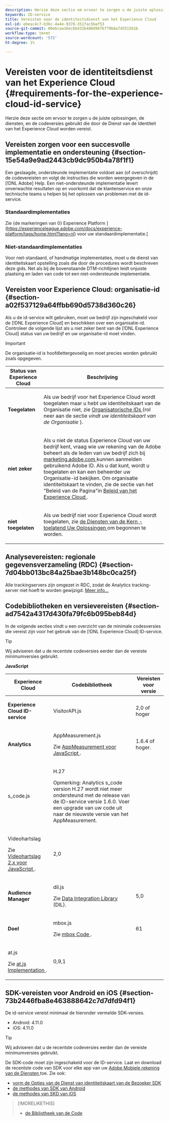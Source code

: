 ```yaml
---
description: Herzie deze sectie om ervoor te zorgen u de juiste oplossingen, de diensten, en de codeversies gebruikt die door de Dienst van de Identiteit van het Experience Cloud worden vereist.
keywords: ID-service
title: Vereisten voor de identiteitsdienst van het Experience Cloud
exl-id: ebeac4c7-b36c-4a4e-9378-351fac5baf53
source-git-commit: 00ebcaa16ec6b432b480d96fbf79b6a745515b1b
workflow-type: tm+mt
source-wordcount: '572'
ht-degree: 1%

---
```


# Vereisten voor de identiteitsdienst van het Experience Cloud {#requirements-for-the-experience-cloud-id-service}

Herzie deze sectie om ervoor te zorgen u de juiste oplossingen, de diensten, en de codeversies gebruikt die door de Dienst van de Identiteit van het Experience Cloud worden vereist.

## Vereisten zorgen voor een succesvolle implementatie en ondersteuning {#section-15e54a9e9ad2443cb9dc950b4a78f1f1}

Een geslaagde, ondersteunde implementatie voldoet aan (of overschrijdt) de codevereisten en volgt de instructies die worden weergegeven in de [!DNL Adobe] Help. Een niet-ondersteunde implementatie levert onverwachte resultaten op en voorkomt dat de klantenservice en onze technische teams u helpen bij het oplossen van problemen met de id-service.

### Standaardimplementaties

Zie {de markeringen van 0} Experience Platform ](https://experienceleague.adobe.com/docs/experience-platform/tags/home.html?lang=nl) voor uw standaardimplementatie.[

### Niet-standaardimplementaties

Voor niet-standaard, of handmatige implementaties, moet u de dienst van identiteitskaart opstelling zoals die door de procedures wordt beschreven deze gids. Net als bij de bovenstaande DTM-richtlijnen leidt onjuiste plaatsing en laden van code tot een niet-ondersteunde implementatie.

## Vereisten voor Experience Cloud: organisatie-id {#section-a02f537129a64ffbb690d5738d360c26}

Als u de id-service wilt gebruiken, moet uw bedrijf zijn ingeschakeld voor de [!DNL Experience Cloud] en beschikken over een organisatie-id. Controleer de volgende lijst als u niet zeker bent van de [!DNL Experience Cloud] status van uw bedrijf en uw organisatie-id moet vinden.

>[!IMPORTANT]
>
>De organisatie-id is hoofdlettergevoelig en moet precies worden gebruikt zoals opgegeven.

<table id="table_6C74B676EB094C568D2439FDCC9A7830"> 
 <thead> 
  <tr> 
   <th colname="col1" class="entry"> Status van Experience Cloud </th> 
   <th colname="col2" class="entry"> Beschrijving </th> 
  </tr> 
 </thead>
 <tbody> 
  <tr> 
   <td colname="col1"> <p> <b> Toegelaten </b> </p> </td> 
   <td colname="col2"> <p>Als uw bedrijf voor het <span class="keyword"> Experience Cloud </span> wordt toegelaten maar u hebt uw identiteitskaart van de Organisatie niet, zie <a href="https://experienceleague.adobe.com/docs/core-services/interface/manage-users-and-products/organizations.html" format="https" scope="external"> Organisatorische IDs </a> (rol neer aan de sectie <i> vindt uw identiteitskaart van de Organisatie </i>). </p> </td> 
  </tr> 
  <tr> 
   <td colname="col1"> <p> <b> niet zeker </b> </p> </td> 
   <td colname="col2"> <p> Als u niet de status <span class="keyword"> Experience Cloud </span> van uw bedrijf kent, vraag wie uw rekening van de Adobe beheert als de leden van uw bedrijf zich bij <a href="https://experiencecloud.adobe.com" format="https" scope="external"> marketing.adobe.com </a> kunnen aanmelden gebruikend Adobe ID. Als u dat kunt, wordt u toegelaten en kan een beheerder uw Organisatie-id bekijken. Om organisatie identiteitskaart te vinden, zie de sectie van het "Beleid van de Pagina"in <a href="https://experienceleague.adobe.com/docs/core-services/interface/experience-cloud.html?lang=en" format="https" scope="external"> Beleid van het Experience Cloud </a>. </p> </td> 
  </tr> 
  <tr> 
   <td colname="col1"> <p> <b> niet toegelaten </b> </p> </td> 
   <td colname="col2"> <p> Als uw bedrijf niet voor Experience Cloud wordt toegelaten, zie <a href="https://experienceleague.adobe.com/docs/core-services/interface/about-core-services/core-services.html" format="https" scope="external"> de Diensten van de Kern - toelatend Uw Oplossingen </a> om begonnen te worden. </p> </td> 
  </tr> 
 </tbody> 
</table>

## Analysevereisten: regionale gegevensverzameling (RDC) {#section-7d04bb013bc84a25bae3b148bc0ca25f}

Alle trackingservers zijn omgezet in RDC, zodat de Analytics tracking-server niet hoeft te worden gewijzigd. [ Meer info... ](https://experienceleague.adobe.com/docs/analytics/technotes/rdc/regional-data-collection.html?lang=en)

## Codebibliotheken en versievereisten {#section-ad7542a4317d430fa79fc6b095beb84d}

In de volgende secties vindt u een overzicht van de minimale codesversies die vereist zijn voor het gebruik van de [!DNL Experience Cloud] ID-service.

>[!TIP]
>
>Wij adviseren dat u de recentste codeversies eerder dan de vereiste minimumversies gebruikt.

**JavaScript**

<table id="table_8E773F76DBCB4797A0C117080CA8707C"> 
 <thead> 
  <tr> 
   <th colname="col1" class="entry"> Experience Cloud </th> 
   <th colname="col3" class="entry"> Codebibliotheek </th> 
   <th colname="col4" class="entry"> Vereisten voor versie </th> 
  </tr> 
 </thead>
 <tbody> 
  <tr> 
   <td colname="col1"> <p> <b> <span class="keyword"> Experience Cloud </span> ID-service </b> </p> </td> 
   <td colname="col3"> <p> <span class="codeph"> VisitorAPI.js </span> </p> </td> 
   <td colname="col4"> <p>2,0 of hoger </p> </td> 
  </tr> 
  <tr> 
   <td colname="col1" morerows="2"> <p> <b> <span class="keyword"> Analytics </span> </b> </p> </td> 
   <td colname="col3"> <p> <span class="codeph"> AppMeasurement.js </span> </p> <p>Zie <a href="https://experienceleague.adobe.com/docs/analytics/implementation/js/overview.html" format="https" scope="external"> AppMeasurement voor JavaScript </a> . </p> </td> 
   <td colname="col4"> <p>1.6.4 of hoger. </p> </td> 
  </tr> 
  <tr> 
   <td colname="col3"> <p> <span class="codeph"> s_code.js </span> </p> </td> 
   <td colname="col4"> <p>H.27 </p> <p> <p>Opmerking: <span class="keyword"> Analytics </span> s_code version H.27 wordt niet meer ondersteund met de release van de ID-service versie 1.6.0. Voer een upgrade van uw code uit naar de nieuwste versie van het AppMeasurement. </p> </p> </td> 
  </tr> 
  <tr> 
   <td colname="col3"> <p>Videohartslag </p> <p>Zie <a href="https://experienceleague.adobe.com/docs/media-analytics/using/media-overview.html" format="https" scope="external"> Videohartslag 2.x voor JavaScript </a> . </p> </td> 
   <td colname="col4"> <p>2,0 </p> </td> 
  </tr> 
  <tr> 
   <td colname="col1"> <p> <b> <span class="keyword"> Audience Manager </span> </b> </p> </td> 
   <td colname="col3"> <p> <span class="codeph"> dil.js </span> </p> <p> Zie <a href="https://experienceleague.adobe.com/docs/audience-manager/user-guide/dil-api/dil-overview.html" format="https" scope="external"> Data Integration Library </a> (DIL). </p> </td> 
   <td colname="col4"> <p>5,0 </p></td> 
  </tr> 
  <tr> 
   <td colname="col1" morerows="1"> <p> <b> <span class="keyword"> Doel </span> </b> </p> </td> 
   <td colname="col3"> <p> <span class="codeph"> mbox.js </span> </p> <p>Zie <a href="https://experienceleague.adobe.com/docs/target-dev/developer/client-side/at-js-implementation/overview.html?lang=en" format="https" scope="external"> mbox Code </a> . </p> </td> 
   <td colname="col4"> <p>61 </p> </td> 
  </tr> 
  <tr> 
   <td colname="col3"> <p> <span class="codeph"> at.js </span> </p> <p>Zie <a href="https://experienceleague.adobe.com/docs/target-dev/developer/client-side/at-js-implementation/at-js/how-atjs-works.html?lang=en" format="https" scope="external"> at.js Implementation </a>. </p> </td> 
   <td colname="col4"> <p>0,9,1 </p> </td> 
  </tr> 
 </tbody> 
</table>

## SDK-vereisten voor Android en iOS {#section-73b2446fba8e463888642c7d7dfd94f1}

De id-service vereist minimaal de hieronder vermelde SDK-versies.

* Android: 4.11.0
* iOS: 4.11.0

>[!TIP]
>
>Wij adviseren dat u de recentste codeversies eerder dan de vereiste minimumversies gebruikt.

De SDK-code moet zijn ingeschakeld voor de ID-service. Laat en download de recentste code van SDK voor elke app van uw [ Adobe Mobiele rekening van de Diensten ](https://mobilemarketing.adobe.com/) toe. Zie ook:

* [ vorm de Opties van de Dienst van identiteitskaart van de Bezoeker SDK ](https://experienceleague.adobe.com/docs/mobile-services/using/manage-app-settings-ug/configuring-app/t-config-visitor.html)
* [ de methodes van SDK van Android ](https://experienceleague.adobe.com/docs/mobile-services/android/experience-cloud-android/c-marketing-cloud.html)
* [ de methodes van SKD van iOS ](https://experienceleague.adobe.com/docs/mobile-services/ios/exp-cloud-ios/marketing-cloud.html)

>[!MORELIKETHIS]
>
>* [ de Bibliotheek van de Code ](../library/library.md#concept-ff27497375644a898d47984aefb21c97)
